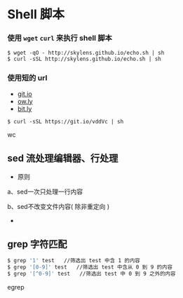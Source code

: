 # Shell 脚本

### 使用 `wget` `curl` 来执行 shell 脚本

```shell
$ wget -qO - http://skylens.github.io/echo.sh | sh
$ curl -sSL http://skylens.github.io/echo.sh | sh
```

### 使用短的 url 

- [git.io](https://git.io/)
- [ow.ly](http://ow.ly/url/shorten-url)
- [bit.ly](https://bitly.com/)

```shell
$ curl -sSL https://git.io/vddVc | sh
```

wc 

## sed 流处理编辑器、行处理

+ 原则

a、sed一次只处理一行内容 

b、sed不改变文件内容( 除非重定向 )

+ 

## grep 字符匹配

```bash
$ grep '1' test   //筛选出 test 中含 1 的内容
$ grep '[0-9]' test   //筛选出 test 中含从 0 到 9 的内容
$ grep '[^0-9]' test   //筛选出 test 中 0 到 9 之外的内容
```

egrep




